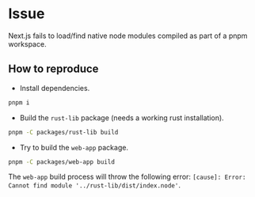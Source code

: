 # Issue

Next.js fails to load/find native node modules compiled as part of a pnpm workspace.

## How to reproduce

- Install dependencies.

```bash
pnpm i
```

- Build the `rust-lib` package (needs a working rust installation).

```bash
pnpm -C packages/rust-lib build
```

- Try to build the `web-app` package.

```bash
pnpm -C packages/web-app build
```

The `web-app` build process will throw the following error: `[cause]: Error: Cannot find module '../rust-lib/dist/index.node'`.
